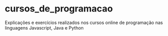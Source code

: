 # cursos_de_programacao
Explicações e exercícios realizados nos cursos online de programação nas linguagens Javascript, Java e Python
